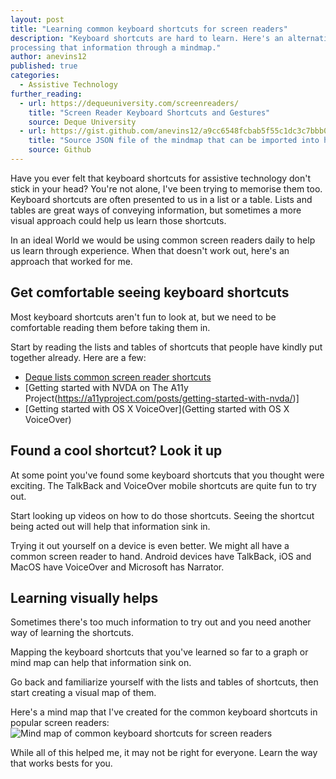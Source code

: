 ```yaml
---
layout: post
title: "Learning common keyboard shortcuts for screen readers"
description: "Keyboard shortcuts are hard to learn. Here's an alternative way of
processing that information through a mindmap."
author: anevins12
published: true
categories:
  - Assistive Technology
further_reading:
  - url: https://dequeuniversity.com/screenreaders/
    title: "Screen Reader Keyboard Shortcuts and Gestures"
    source: Deque University
  - url: https://gist.github.com/anevins12/a9cc6548fcbab5f55c1dc3c7bbb0f4bd
    title: "Source JSON file of the mindmap that can be imported into http://app.mindmapmaker.org/"
    source: Github
---
```


Have you ever felt that keyboard shortcuts for assistive technology don't stick in your head? You're not alone, I've been trying to memorise them too. Keyboard shortcuts are often presented to us in a list or a table. Lists and tables are great ways of conveying information, but sometimes a more visual approach could help us learn those shortcuts.

In an ideal World we would be using common screen readers daily to help us learn through experience. When that doesn't work out, here's an approach that worked for me.

## Get comfortable seeing keyboard shortcuts

Most keyboard shortcuts aren't fun to look at, but we need to be comfortable reading them before taking them in. 

Start by reading the lists and tables of shortcuts that people have kindly put together already. Here are a few:
- [Deque lists common screen reader shortcuts](https://dequeuniversity.com/screenreaders/)
- [Getting started with NVDA on The A11y Project(https://a11yproject.com/posts/getting-started-with-nvda/)]
- [Getting started with OS X VoiceOver](Getting started with OS X VoiceOver)

## Found a cool shortcut? Look it up
At some point you've found some keyboard shortcuts that you thought were exciting. The TalkBack and VoiceOver mobile shortcuts are quite fun to try out.

Start looking up videos on how to do those shortcuts. Seeing the shortcut being acted out will help that information sink in.

Trying it out yourself on a device is even better. We might all have a common screen reader to hand. Android devices have TalkBack, iOS and MacOS have VoiceOver and Microsoft has Narrator.

## Learning visually helps
Sometimes there's too much information to try out and you need another way of learning the shortcuts. 

Mapping the keyboard shortcuts that you've learned so far to a graph or mind map can help that information sink on. 

Go back and familiarize yourself with the lists and tables of shortcuts, then start creating a visual map of them.

Here's a mind map that I've created for the common keyboard shortcuts in popular screen readers: ![Mind map of common keyboard shortcuts for screen readers](/img/posts/2020-03-28-learning-common-keyboard-shortuts-for-screenreader/common-keyboard-shortcuts-mindmap.png.png)

While all of this helped me, it may not be right for everyone. Learn the way that works bests for you.
